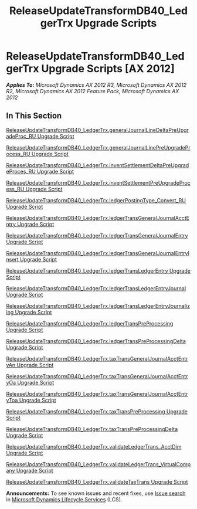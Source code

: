 ﻿---
title: ReleaseUpdateTransformDB40_LedgerTrx Upgrade Scripts
TOCTitle: ReleaseUpdateTransformDB40_LedgerTrx Upgrade Scripts
ms:assetid: 5e4c9661-973c-4376-8132-f6af7377387f
ms:mtpsurl: https://msdn.microsoft.com/en-us/library/JJ719022(v=AX.60)
ms:contentKeyID: 49708562
ms.date: 05/18/2015
mtps_version: v=AX.60
---

# ReleaseUpdateTransformDB40\_LedgerTrx Upgrade Scripts [AX 2012]


_**Applies To:** Microsoft Dynamics AX 2012 R3, Microsoft Dynamics AX 2012 R2, Microsoft Dynamics AX 2012 Feature Pack, Microsoft Dynamics AX 2012_

## In This Section

[ReleaseUpdateTransformDB40\_LedgerTrx.generalJournalLineDeltaPreUpgradeProc\_RU Upgrade Script](releaseupdatetransformdb40-ledgertrx-generaljournallinedeltapreupgradeproc-ru-upgrade-script.md)

[ReleaseUpdateTransformDB40\_LedgerTrx.generalJournalLinePreUpgradeProcess\_RU Upgrade Script](releaseupdatetransformdb40-ledgertrx-generaljournallinepreupgradeprocess-ru-upgrade-script.md)

[ReleaseUpdateTransformDB40\_LedgerTrx.inventSettlementDeltaPreUpgradeProces\_RU Upgrade Script](releaseupdatetransformdb40-ledgertrx-inventsettlementdeltapreupgradeproces-ru-upgrade-script.md)

[ReleaseUpdateTransformDB40\_LedgerTrx.inventSettlementPreUpgradeProcess\_RU Upgrade Script](releaseupdatetransformdb40-ledgertrx-inventsettlementpreupgradeprocess-ru-upgrade-script.md)

[ReleaseUpdateTransformDB40\_LedgerTrx.ledgerPostingType\_Convert\_RU Upgrade Script](releaseupdatetransformdb40-ledgertrx-ledgerpostingtype-convert-ru-upgrade-script.md)

[ReleaseUpdateTransformDB40\_LedgerTrx.ledgerTransGeneralJournalAcctEntry Upgrade Script](releaseupdatetransformdb40-ledgertrx-ledgertransgeneraljournalacctentry-upgrade-script.md)

[ReleaseUpdateTransformDB40\_LedgerTrx.ledgerTransGeneralJournalEntry Upgrade Script](releaseupdatetransformdb40-ledgertrx-ledgertransgeneraljournalentry-upgrade-script.md)

[ReleaseUpdateTransformDB40\_LedgerTrx.ledgerTransGeneralJournalEntryInsert Upgrade Script](releaseupdatetransformdb40-ledgertrx-ledgertransgeneraljournalentryinsert-upgrade-script.md)

[ReleaseUpdateTransformDB40\_LedgerTrx.ledgerTransLedgerEntry Upgrade Script](releaseupdatetransformdb40-ledgertrx-ledgertransledgerentry-upgrade-script.md)

[ReleaseUpdateTransformDB40\_LedgerTrx.ledgerTransLedgerEntryJournal Upgrade Script](releaseupdatetransformdb40-ledgertrx-ledgertransledgerentryjournal-upgrade-script.md)

[ReleaseUpdateTransformDB40\_LedgerTrx.ledgerTransLedgerEntryJournalizing Upgrade Script](releaseupdatetransformdb40-ledgertrx-ledgertransledgerentryjournalizing-upgrade-script.md)

[ReleaseUpdateTransformDB40\_LedgerTrx.ledgerTransPreProcessing Upgrade Script](releaseupdatetransformdb40-ledgertrx-ledgertranspreprocessing-upgrade-script.md)

[ReleaseUpdateTransformDB40\_LedgerTrx.ledgerTransPreProcessingDelta Upgrade Script](releaseupdatetransformdb40-ledgertrx-ledgertranspreprocessingdelta-upgrade-script.md)

[ReleaseUpdateTransformDB40\_LedgerTrx.taxTransGeneralJournalAcctEntryAn Upgrade Script](releaseupdatetransformdb40-ledgertrx-taxtransgeneraljournalacctentryan-upgrade-script.md)

[ReleaseUpdateTransformDB40\_LedgerTrx.taxTransGeneralJournalAcctEntryOa Upgrade Script](releaseupdatetransformdb40-ledgertrx-taxtransgeneraljournalacctentryoa-upgrade-script.md)

[ReleaseUpdateTransformDB40\_LedgerTrx.taxTransGeneralJournalAcctEntryToa Upgrade Script](releaseupdatetransformdb40-ledgertrx-taxtransgeneraljournalacctentrytoa-upgrade-script.md)

[ReleaseUpdateTransformDB40\_LedgerTrx.taxTransPreProcessing Upgrade Script](releaseupdatetransformdb40-ledgertrx-taxtranspreprocessing-upgrade-script.md)

[ReleaseUpdateTransformDB40\_LedgerTrx.taxTransPreProcessingDelta Upgrade Script](releaseupdatetransformdb40-ledgertrx-taxtranspreprocessingdelta-upgrade-script.md)

[ReleaseUpdateTransformDB40\_LedgerTrx.validateLedgerTrans\_AcctDim Upgrade Script](releaseupdatetransformdb40-ledgertrx-validateledgertrans-acctdim-upgrade-script.md)

[ReleaseUpdateTransformDB40\_LedgerTrx.validateLedgerTrans\_VirtualCompany Upgrade Script](releaseupdatetransformdb40-ledgertrx-validateledgertrans-virtualcompany-upgrade-script.md)

[ReleaseUpdateTransformDB40\_LedgerTrx.validateTaxTrans Upgrade Script](releaseupdatetransformdb40-ledgertrx-validatetaxtrans-upgrade-script.md)

  
**Announcements:** To see known issues and recent fixes, use [Issue search](http://go.microsoft.com/fwlink/?linkid=389258) in [Microsoft Dynamics Lifecycle Services](http://go.microsoft.com/fwlink/?linkid=306505) (LCS).

